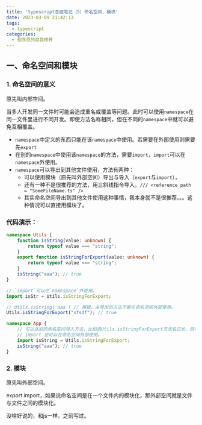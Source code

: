 ```yaml
---
title: 'typescript总结笔记（5）命名空间、模块'
date: 2023-03-09 21:42:13
tags: 
  - typescript
categories:
  - 程序员的自我修养
---
```

  <meta name="referrer" content="no-referrer">

## 一、命名空间和模块

### 1. 命名空间的意义

原先叫内部空间。

当多人开发同一文件时可能会造成重名或覆盖等问题。此时可以使用`namespace`在同一文件里进行不同开发。即使方法名称相同，但在不同的`namespace`中就可以避免互相覆盖。

+ `namespace`中定义的东西只能在该`namespace`中使用。若需要在外部使用则需要先`export`
+ 在别的`namespace`中使用该`namespace`的方法，需要`import`，`import`可以在`namespace`外使用。
+ `namespace`可以导出到其他文件使用，方法有两种：
  + 可以使用模块（原先叫外部空间）导出与导入（`export`与`import`），
  + 还有一种不是很推荐的方法，用三斜线指令导入。`/// <reference path = "SomeFileName.ts" />`
  + 其实命名空间导出到其他文件使用这种事情，我本身就不是很推荐。。。这种情况可以直接用模块了。

### 代码演示：

```typescript
namespace Utils {
	function isString(value: unknown) {
		return typeof value === "string";
	}
	export function isStringForExport(value: unknown) {
		return typeof value === "string";
	}
	isString("aaa"); // true
}

// `import`可以在`namespace`外使用。
import isStr = Utils.isStringForExport;

// Utils.isString('aaa') // 报错，未导出的方法不能在命名空间外部使用。
Utils.isStringForExport("sfsdf"); // true

namespace App {
	// 可以从别的命名空间导入方法，比如说Utils.isStringForExport方法名过长，则可以用import为其重命名并使用
	// import 也可以在命名空间外部使用。
	import isString = Utils.isStringForExport;
	isString("aaa"); // true
}

```

### 2. 模块

原先叫外部空间。

export import，如果说命名空间是在一个文件内的模块化，那外部空间就是文件与文件之间的模块化。

没啥好说的，和js一样。之前写过。

